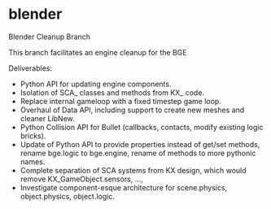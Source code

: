 blender
=======

Blender Cleanup Branch


This branch facilitates an engine cleanup for the BGE

Deliverables:

- Python API for updating engine components.
- Isolation of SCA_ classes and methods from KX_ code.
- Replace internal gameloop with a fixed timestep game loop.
- Overhaul of Data API, including support to create new meshes and cleaner LibNew.
- Python Collision API for Bullet (callbacks, contacts, modify existing logic bricks).
- Update of Python API to provide properties instead of get/set methods, rename bge.logic to bge.engine, rename of methods to more pythonic names.
- Complete separation of SCA systems from KX design, which would remove KX_GameObject.sensors, ..., 
- Investigate component-esque architecture for scene.physics, object.physics, object.logic.
